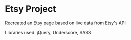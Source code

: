 # Etsy Project

Recreated an Etsy page based on live data from Etsy's API

Libraries used: jQuery, Underscore, SASS
